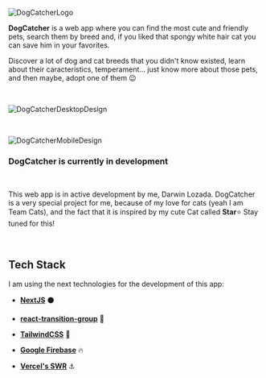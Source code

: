 ![DogCatcherLogo](https://i.imgur.com/zzdifdG.png)
<br />

**DogCatcher** is a web app where you can find the most cute and friendly pets, search them by breed and, if you liked that spongy white hair cat you can save him in your favorites.

Discover a lot of dog and cat breeds that you didn't know existed, learn about their caracteristics, temperament... just know more about those pets, and then maybe, adopt one of them :wink:

<br />

![DogCatcherDesktopDesign](https://i.imgur.com/ZgthJMJ.png)

<br />

![DogCatcherMobileDesign](https://i.imgur.com/9V6Y102.png)

### DogCatcher is currently in development

<br />

This web app is in active development by me, Darwin Lozada. DogCatcher is a very special project for me, because of my love for cats (yeah I am Team Cats), and the fact that it is inspired by my cute Cat called **Star**:star: Stay tuned for this!

<br />

## Tech Stack

I am using the next technologies for the development of this app:

- **[NextJS](https://nextjs.org/)** :black_circle:

- **[react-transition-group](https://reactcommunity.org/react-transition-group/)** :small_blue_diamond:

- **[TailwindCSS](https://tailwindcss.com/)** :ocean:

- **[Google Firebase](https://firebase.google.com/?hl=es)** :fire:

- **[Vercel's SWR](https://swr.vercel.app/)** :anchor:
